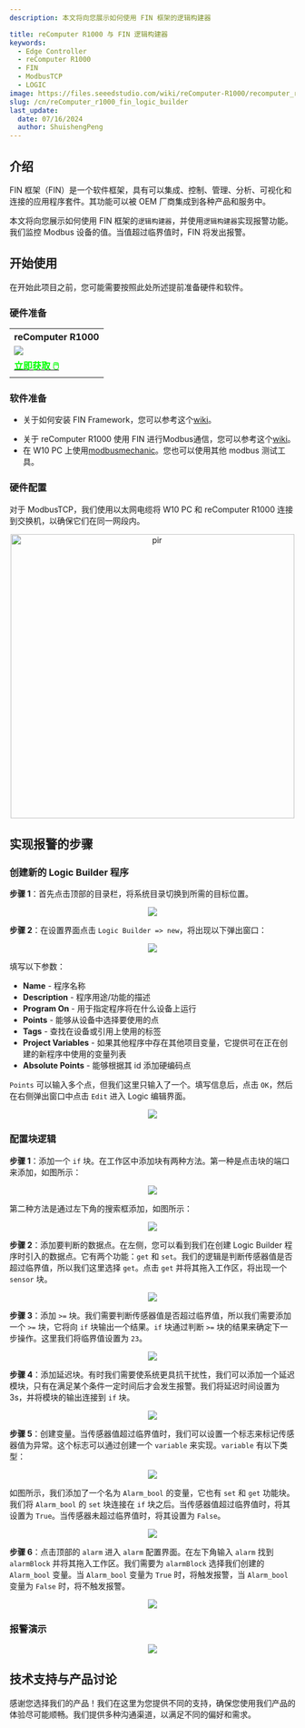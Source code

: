 ```yaml
---
description: 本文将向您展示如何使用 FIN 框架的逻辑构建器

title: reComputer R1000 与 FIN 逻辑构建器
keywords:
  - Edge Controller
  - reComputer R1000
  - FIN
  - ModbusTCP
  - LOGIC
image: https://files.seeedstudio.com/wiki/reComputer-R1000/recomputer_r_images/01.png
slug: /cn/reComputer_r1000_fin_logic_builder
last_update:
  date: 07/16/2024
  author: ShuishengPeng
---
```


## 介绍

FIN 框架（FIN）是一个软件框架，具有可以集成、控制、管理、分析、可视化和连接的应用程序套件。其功能可以被 OEM 厂商集成到各种产品和服务中。

本文将向您展示如何使用 FIN 框架的`逻辑构建器`，并使用`逻辑构建器`实现报警功能。我们监控 Modbus 设备的值。当值超过临界值时，FIN 将发出报警。

## 开始使用

在开始此项目之前，您可能需要按照此处所述提前准备硬件和软件。

### 硬件准备

<div class="table-center">
 <table class="table-nobg">
    <tr class="table-trnobg">
      <th class="table-trnobg">reComputer R1000</th>
  </tr>
    <tr class="table-trnobg"></tr>
  <tr class="table-trnobg">
   <td class="table-trnobg"><div style={{textAlign:'center'}}><img src="https://files.seeedstudio.com/wiki/reComputer-R1000/recomputer_r_images/01.png" style={{width:300, height:'auto'}}/></div></td>
  </tr>
    <tr class="table-trnobg"></tr>
  <tr class="table-trnobg">
   <td class="table-trnobg"><div class="get_one_now_container" style={{textAlign: 'center'}}><a class="get_one_now_item" href="https://www.seeedstudio.com/reComputer-R1025-10-p-5895.html" target="_blank">
              <strong><span><font color={'FFFFFF'} size={"4"}> 立即获取 🖱️</font></span></strong>
          </a></div></td>
        </tr>
    </table>
</div>

### 软件准备

* 关于如何安装 FIN Framework，您可以参考这个[wiki](https://wiki.seeedstudio.com/reComputer_r1000_install_fin/)。
- 关于 reComputer R1000 使用 FIN 进行Modbus通信，您可以参考这个[wiki](https://wiki.seeedstudio.com/reComputer_r1000_use_rs485_modbus_rtu/)。
- 在 W10 PC 上使用[modbusmechanic](https://modbusmechanic.scifidryer.com/)。您也可以使用其他 modbus 测试工具。

### 硬件配置

对于 ModbusTCP，我们使用以太网电缆将 W10 PC 和 reComputer R1000 连接到交换机，以确保它们在同一网段内。

<div align="center"><img src="https://files.seeedstudio.com/wiki/reComputer-R1000/fuxa/r1000_connection.png" alt="pir" width="500" height="auto" /></div>

## 实现报警的步骤

### 创建新的 Logic Builder 程序

**步骤 1**：首先点击顶部的目录栏，将系统目录切换到所需的目标位置。

<center><img width={600} src="https://files.seeedstudio.com/wiki/reComputer-R1000/fin/Logic_path_location.png" /></center>

**步骤 2**：在设置界面点击 `Logic Builder => new`，将出现以下弹出窗口：

<center><img width={600} src="https://files.seeedstudio.com/wiki/reComputer-R1000/fin/Logic_create_logic.png" /></center>

填写以下参数：

- **Name** - 程序名称
- **Description** - 程序用途/功能的描述
- **Program On** - 用于指定程序将在什么设备上运行
- **Points** - 能够从设备中选择要使用的点
- **Tags** - 查找在设备或引用上使用的标签
- **Project Variables** - 如果其他程序中存在其他项目变量，它提供可在正在创建的新程序中使用的变量列表
- **Absolute Points** - 能够根据其 id 添加硬编码点
  
`Points` 可以输入多个点，但我们这里只输入了一个。填写信息后，点击 `OK`，然后在右侧弹出窗口中点击 `Edit` 进入 Logic 编辑界面。

<center><img width={600} src="https://files.seeedstudio.com/wiki/reComputer-R1000/fin/LOGIC_1.gif" /></center>

### 配置块逻辑

**步骤 1**：添加一个 `if` 块。在工作区中添加块有两种方法。第一种是点击块的端口来添加，如图所示：

<center><img width={600} src="https://files.seeedstudio.com/wiki/reComputer-R1000/fin/LOGIC_2.gif" /></center>

第二种方法是通过左下角的搜索框添加，如图所示：

<center><img width={600} src="https://files.seeedstudio.com/wiki/reComputer-R1000/fin/LOGIC_3.gif" /></center>

**步骤 2**：添加要判断的数据点。在左侧，您可以看到我们在创建 Logic Builder 程序时引入的数据点。它有两个功能：`get` 和 `set`。我们的逻辑是判断传感器值是否超过临界值，所以我们这里选择 `get`。点击 `get` 并将其拖入工作区，将出现一个 `sensor` 块。

<center><img width={600} src="https://files.seeedstudio.com/wiki/reComputer-R1000/fin/LOGIC_4.gif" /></center>

**步骤 3**：添加 `>=` 块。我们需要判断传感器值是否超过临界值，所以我们需要添加一个 `>=` 块，它将向 `if` 块输出一个结果。`if` 块通过判断 `>=` 块的结果来确定下一步操作。这里我们将临界值设置为 `23`。

<center><img width={600} src="https://files.seeedstudio.com/wiki/reComputer-R1000/fin/LOGIC_5.gif" /></center>

**步骤 4**：添加延迟块。有时我们需要使系统更具抗干扰性，我们可以添加一个延迟模块，只有在满足某个条件一定时间后才会发生报警。我们将延迟时间设置为 3s，并将模块的输出连接到 `if` 块。

<center><img width={600} src="https://files.seeedstudio.com/wiki/reComputer-R1000/fin/LOGIC_6.gif" /></center>

**步骤 5**：创建变量。当传感器值超过临界值时，我们可以设置一个标志来标记传感器值为异常。这个标志可以通过创建一个 `variable` 来实现。`variable` 有以下类型：

<center><img width={600} src="https://files.seeedstudio.com/wiki/reComputer-R1000/fin/Logic_variable_type.png" /></center>

如图所示，我们添加了一个名为 `Alarm_bool` 的变量，它也有 `set` 和 `get` 功能块。我们将 `Alarm_bool` 的 `set` 块连接在 `if` 块之后。当传感器值超过临界值时，将其设置为 `True`。当传感器未超过临界值时，将其设置为 `False`。

<center><img width={600} src="https://files.seeedstudio.com/wiki/reComputer-R1000/fin/LOGIC_7.gif" /></center>

**步骤 6**：点击顶部的 `alarm` 进入 `alarm` 配置界面。在左下角输入 `alarm` 找到 `alarmBlock` 并将其拖入工作区。我们需要为 `alarmBlock` 选择我们创建的 `Alarm_bool` 变量。当 `Alarm_bool` 变量为 `True` 时，将触发报警，当 `Alarm_bool` 变量为 `False` 时，将不触发报警。

<center><img width={600} src="https://files.seeedstudio.com/wiki/reComputer-R1000/fin/LOGIC_8.gif" /></center>

### 报警演示

<center><img width={600} src="https://files.seeedstudio.com/wiki/reComputer-R1000/fin/LOGIC_9.gif" /></center>

## 技术支持与产品讨论

感谢您选择我们的产品！我们在这里为您提供不同的支持，确保您使用我们产品的体验尽可能顺畅。我们提供多种沟通渠道，以满足不同的偏好和需求。

<div class="button_tech_support_container">
<a href="https://forum.seeedstudio.com/" class="button_forum"></a>
<a href="https://www.seeedstudio.com/contacts" class="button_email"></a>
</div>

<div class="button_tech_support_container">
<a href="https://discord.gg/eWkprNDMU7" class="button_discord"></a>
<a href="https://github.com/Seeed-Studio/wiki-documents/discussions/69" class="button_discussion"></a>
</div>
